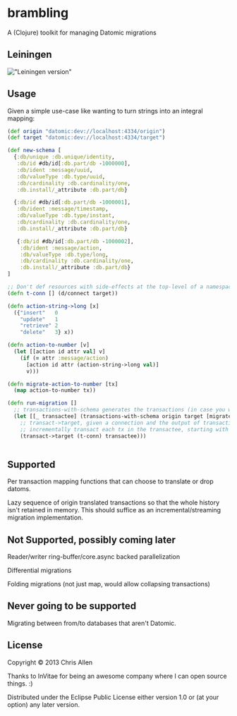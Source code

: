 # brambling

A (Clojure) toolkit for managing Datomic migrations

## Leiningen

!["Leiningen version"](https://clojars.org/brambling/latest-version.svg)

## Usage

Given a simple use-case like wanting to turn strings into an integral mapping:

```clojure
(def origin "datomic:dev://localhost:4334/origin")
(def target "datomic:dev://localhost:4334/target")

(def new-schema [
  {:db/unique :db.unique/identity,
   :db/id #db/id[:db.part/db -1000000],
   :db/ident :message/uuid,
   :db/valueType :db.type/uuid,
   :db/cardinality :db.cardinality/one,
   :db.install/_attribute :db.part/db}

  {:db/id #db/id[:db.part/db -1000001],
   :db/ident :message/timestamp,
   :db/valueType :db.type/instant,
   :db/cardinality :db.cardinality/one,
   :db.install/_attribute :db.part/db}

   {:db/id #db/id[:db.part/db -1000002],
    :db/ident :message/action,
    :db/valueType :db.type/long,
    :db/cardinality :db.cardinality/one,
    :db.install/_attribute :db.part/db}
]

;; Don't def resources with side-effects at the top-level of a namespace.
(defn t-conn [] (d/connect target))

(defn action-string->long [x]
  ({"insert"   0
    "update"   1
    "retrieve" 2
    "delete"   3} x))

(defn action-to-number [v]
  (let [[action id attr val] v]
    (if (= attr :message/action)
      [action id attr (action-string->long val)]
      v)))

(defn migrate-action-to-number [tx]
  (map action-to-number tx))

(defn run-migration []
  ;; transactions-with-schema generates the transactions (in case you want to inspect first)
  (let [[_ transactee] (transactions-with-schema origin target [migrate-action-to-number] new-schema)]
    ;; transact->target, given a connection and the output of transactions-with-schema, will
    ;; incrementally transact each tx in the transactee, starting with the schema originally provided.
    (transact->target (t-conn) transactee)))
        
```

## Supported

Per transaction mapping functions that can choose to translate or drop datoms.

Lazy sequence of origin translated transactions so that the whole history isn't retained in memory. This should suffice as an incremental/streaming migration implementation.

## Not Supported, possibly coming later

Reader/writer ring-buffer/core.async backed parallelization

Differential migrations

Folding migrations (not just map, would allow collapsing transactions)

## Never going to be supported

Migrating between from/to databases that aren't Datomic.

## License

Copyright © 2013 Chris Allen

Thanks to InVitae for being an awesome company where I can open source things. :)

Distributed under the Eclipse Public License either version 1.0 or (at
your option) any later version.
